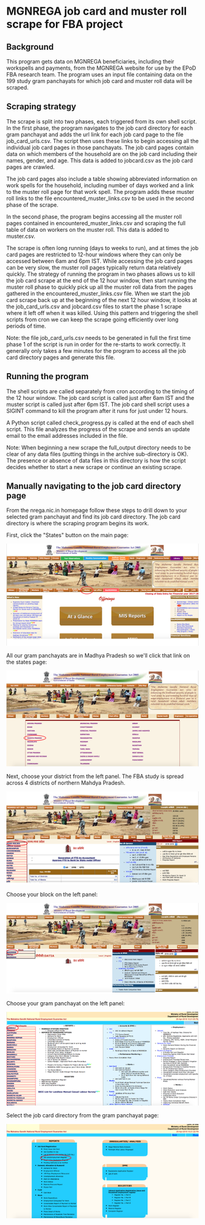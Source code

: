 # MGNREGA job card and muster roll scrape for FBA project

## Background

This program gets data on MGNREGA beneficiaries, including their workspells and payments, from the MGNREGA website for use by the EPoD FBA research team. The program uses an input file containing data on the 199 study gram panchayats for which job card and muster roll data will be scraped.

## Scraping strategy

The scrape is split into two phases, each triggered from its own shell script. In the first phase, the program navigates to the job card directory for each gram panchayat and adds the url link for each job card page to the file job_card_urls.csv. The script then uses these links to begin accessing all the individual job card pages in those panchayats. The job card pages contain data on which members of the household are on the job card including their names, gender, and age. This data is added to jobcard.csv as the job card pages are crawled.

The job card pages also include a table showing abbreviated information on work spells for the household, including number of days worked and a link to the muster roll page for that work spell. The program adds these muster roll links to the file encountered_muster_links.csv to be used in the second phase of the scrape.

In the second phase, the program begins accessing all the muster roll pages contained in encountered_muster_links.csv and scraping the full table of data on workers on the muster roll. This data is added to muster.csv.

The scrape is often long running (days to weeks to run), and at times the job card pages are restricted to 12-hour windows where they can only be accessed between 6am and 6pm IST. While accessing the job card pages can be very slow, the muster roll pages typically return data relatively quickly. The strategy of running the program in two phases allows us to kill the job card scrape at the end of the 12 hour window, then start running the muster roll phase to quickly pick up all the muster roll data from the pages gathered in the encountered_muster_links.csv file. When we start the job card scrape back up at the beginning of the next 12 hour window, it looks at the job_card_urls.csv and jobcard.csv files to start the phase 1 scrape where it left off when it was killed. Using this pattern and triggering the shell scripts from cron we can keep the scrape going efficiently over long periods of time.

Note: the file job_card_urls.csv needs to be generated in full the first time phase 1 of the script is run in order for the re-starts to work correctly. It generally only takes a few minutes for the program to access all the job card directory pages and generate this file.

## Running the program

The shell scripts are called separately from cron according to the timing of the 12 hour window. The job card script is called just after 6am IST and the muster script is called just after 6pm IST. The job card shell script uses a SIGINT command to kill the program after it runs for just under 12 hours.

A Python script called check_progress.py is called at the end of each shell script. This file analyzes the progress of the scrape and sends an update email to the email addresses included in the file.

Note: When beginning a new scrape the full_output directory needs to be clear of any data files (putting things in the archive sub-directory is OK). The presence or absence of data files in this directory is how the script decides whether to start a new scrape or continue an existing scrape.

## Manually navigating to the job card directory page

From the nrega.nic.in homepage follow these steps to drill down to your selected gram panchayat and find its job card directory. The job card directory is where the scraping program begins its work.

First, click the "States" button on the main page:

![alt text](img/1.png)

All our gram panchayats are in Madhya Pradesh so we'll click that link on the states page:

![alt text](img/2.png)

Next, choose your district from the left panel. The FBA study is spread across 4 districts of northern Mahdya Pradesh.

![alt text](img/3.png)

Choose your block on the left panel:

![alt text](img/4.png)

Choose your gram panchayat on the left panel:

![alt text](img/5.png)

Select the job card directory from the gram panchayat page:

![alt text](img/6.png)
